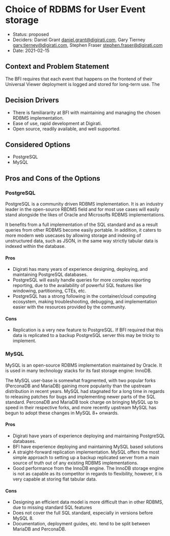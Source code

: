 # Choice of RDBMS for User Event storage

* Status: proposed
* Deciders: Daniel Grant <daniel.grant@digirati.com>, Gary Tierney <gary.tierney@digirati.com>, Stephen Fraser <stephen.fraser@digirati.com>
* Date: 2021-02-15

## Context and Problem Statement

The BFI requires that each event that happens on the frontend of their Universal Viewer deployment is logged and stored for long-term use.
The

## Decision Drivers

* There is familiararity at BFI with maintaining and managing the chosen RDBMS implementation.
* Ease of use, rapid development at Digirati.
* Open source, readily available, and well supported.

## Considered Options

* PostgreSQL
* MySQL

<!-- ## Decision Outcome

Chosen option: "[option 1]", because [justification. e.g., only option, which meets k.o. criterion decision driver | which resolves force force | … | comes out best (see below)].

### Positive Consequences

* [e.g., improvement of quality attribute satisfaction, follow-up decisions required, …]
* …

### Negative Consequences

* [e.g., compromising quality attribute, follow-up decisions required, …]
* … -->

## Pros and Cons of the Options

### PostgreSQL

PostgreSQL is a community driven RDBMS implementation.
It is an industry leader in the open-source RBDMS field and for most use cases will easily stand alongside the likes of Oracle and Microsofts RDBMS implementations.

It benefits from a full implementation of the SQL standard and as a result queries from other RDBMS become easily portable.
In addition, it caters to more modern web usecases by allowing storage and indexing of unstructured data, such as JSON, in the same way strictly tabular data is indexed within the database.

#### Pros

* Digirati has many years of experience designing, deploying, and maintaining PostgreSQL databases.
* PostgreSQL will easily handle queries for more complex reporting reporting, due to the availability of powerful SQL features like windowing, partitioning, CTEs, etc.
* PostgreSQL has a strong following in the container/cloud computing ecosystem, making troubleshooting, debugging, and implementation easier with the resources provided by the community.

#### Cons

* Replication is a very new feature to PostgreSQL. If BFI required that this data is replicated to a backup PostgreSQL server this may be tricky to implement.

### MySQL

MySQL is an open-source RDBMS implementation maintained by Oracle.
It is used in many technology stacks for its fast storage engine: InnoDB.

The MySQL user-base is somewhat fragmented, with two popular forks (PerconaDB and MariaDB) gaining more popularity than the upstream distribution in recent years.
MySQL had stagnated for a long time in regards to releasing patches for bugs and implementing newer parts of the SQL standard.
PerconaDB and MariaDB took charge on bringing MySQL up to speed in their respective forks, and more recently upstream MySQL has begun to adopt these changes in MySQL 8+ onwards.

#### Pros

* Digirati have years of experience deploying and maintaining PostgreSQL databases.
* BFI have experience deploying and maintaining MySQL based solutions
* A straight-forward replication implementation. MySQL offers the most simple approach to setting up a backup replicated server from a main source of truth out of any existing RDBMS implementations.
* Good performance from the InnoDB engine. The InnoDB storage engine is not as capable as its competitor in regards to flexibility, however, it is very capable at storing flat tabular data.

#### Cons

* Designing an efficient data model is more difficult than in other RDBMS, due to missing standard SQL features
* Does not cover the full SQL standard, especially in versions before MySQL 8.
* Documentation, deployment guides, etc. tend to be split between MariaDB and PerconaDB.
